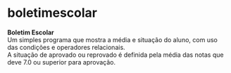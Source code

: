 # boletimescolar
 **Boletim Escolar**  
 Um simples programa que mostra a média e situação do aluno, 
 com uso das condições e operadores relacionais.  
 A situação de aprovado ou reprovado é definida pela média das notas que deve 7.0 ou superior para aprovação.
